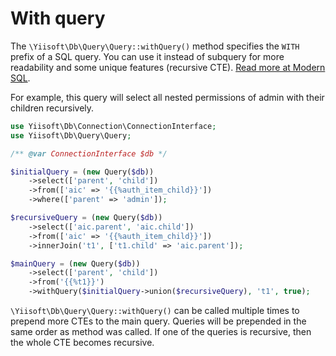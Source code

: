 # With query

The `\Yiisoft\Db\Query\Query::withQuery()` method specifies the `WITH` prefix of a SQL query.
You can use it instead of subquery for more readability and some unique features (recursive CTE).
[Read more at Modern SQL](https://modern-sql.com/).

For example, this query will select all nested permissions of admin with their children recursively.

```php
use Yiisoft\Db\Connection\ConnectionInterface;
use Yiisoft\Db\Query\Query;

/** @var ConnectionInterface $db */

$initialQuery = (new Query($db))
    ->select(['parent', 'child'])
    ->from(['aic' => '{{%auth_item_child}}'])
    ->where(['parent' => 'admin']);

$recursiveQuery = (new Query($db))
    ->select(['aic.parent', 'aic.child'])
    ->from(['aic' => '{{%auth_item_child}}'])
    ->innerJoin('t1', ['t1.child' => 'aic.parent']);

$mainQuery = (new Query($db))
    ->select(['parent', 'child'])
    ->from('{{%t1}}')
    ->withQuery($initialQuery->union($recursiveQuery), 't1', true);
```

`\Yiisoft\Db\Query\Query::withQuery()` can be called multiple times to prepend more CTEs to the main query.
Queries will be prepended in the same order as method was called.
If one of the queries is recursive, then the whole CTE becomes recursive.
